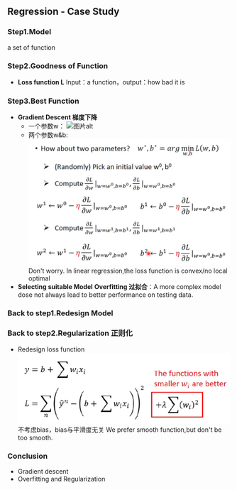 ## Regression - Case Study
### Step1.Model
  a set of function
### Step2.Goodness of Function  
+ **Loss function L**
Input：a function，output：how bad it is
### Step3.Best Function
+ **Gradient Descent 梯度下降**
  + 一个参数w：
![图片alt](\Image\Reg1.png)
  + 两个参数w&b:
![图片alt](.\Image\Reg2.png)
Don't worry. In linear regression,the loss function is convex/no local optimal
+ **Selecting suitable Model**
**Overfitting 过拟合**：A more complex model dose not always lead to better performance on testing data.
### Back to step1.Redesign Model
### Back to step2.Regularization 正则化  
+ Redesign loss function
![图片alt](.\Image\Reg3.png)
不考虑bias，bias与平滑度无关
We prefer smooth function,but don't be too smooth.
### Conclusion
+ Gradient descent
+ Overfitting and Regularization
